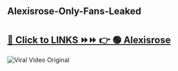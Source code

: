 
 ## Alexisrose-Only-Fans-Leaked

# <h2><a href="https://clipsfans.com/Alexisrose&ref=git">🔗 Click to LINKS ⏩⏩ 👉 🟢 Alexisrose </a></h2>

<a href="https://clipsfans.com/Alexisrose&ref=git" rel="nofollow" data-target="animated-image.originalLink"><img src="https://i.ibb.co.com/xMMVF88/686577567.gif" alt="Viral Video Original" style="max-width: 100%; display: inline-block;" data-target="animated-image.originalImage"></a>
